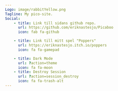 ```yaml
---
Logo: image/rabbitYellow.png
Tagline: My pico-site.
Social:
    - title: Link till sidans github repo.
      url: https://github.com/eriknastesjo/Picaboo
      icon: fab fa-github

    - title: Link till mitt spel "Poppers"
      url: https://eriknastesjo.itch.io/poppers
      icon: fa fa-gamepad

    - title: Dark Mode
      url: ?action=theme
      icon: fa fa-moon
    - title: Destroy Session
      url: ?action=session_destroy
      icon: fa fa-trash-alt
---
```

